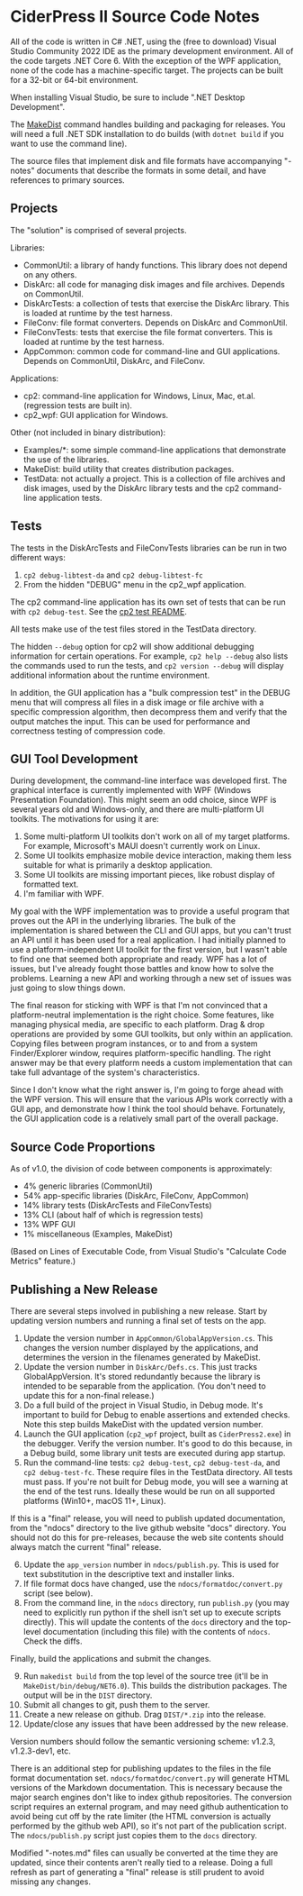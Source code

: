 # CiderPress II Source Code Notes #

All of the code is written in C# .NET, using the (free to download) Visual
Studio Community 2022 IDE as the primary development environment.  All of
the code targets .NET Core 6.  With the exception of the WPF application,
none of the code has a machine-specific target.  The projects can be built
for a 32-bit or 64-bit environment.

When installing Visual Studio, be sure to include ".NET Desktop Development".

The [MakeDist](MakeDist/README.md) command handles building and packaging for
releases.  You will need a full .NET SDK installation to do builds (with
`dotnet build` if you want to use the command line).

The source files that implement disk and file formats have accompanying
"-notes" documents that describe the formats in some detail, and have
references to primary sources.

## Projects ##

The "solution" is comprised of several projects.

Libraries:

 - CommonUtil: a library of handy functions.  This library does not depend
   on any others.
 - DiskArc: all code for managing disk images and file archives.  Depends
   on CommonUtil.
 - DiskArcTests: a collection of tests that exercise the DiskArc library.
   This is loaded at runtime by the test harness.
 - FileConv: file format converters.  Depends on DiskArc and CommonUtil.
 - FileConvTests: tests that exercise the file format converters.  This is
   loaded at runtime by the test harness.
 - AppCommon: common code for command-line and GUI applications.  Depends
   on CommonUtil, DiskArc, and FileConv.

Applications:

 - cp2: command-line application for Windows, Linux, Mac, et.al. (regression
   tests are built in).
 - cp2_wpf: GUI application for Windows.

Other (not included in binary distribution):

 - Examples/*: some simple command-line applications that demonstrate
   the use of the libraries.
 - MakeDist: build utility that creates distribution packages.
 - TestData: not actually a project.  This is a collection of file archives
   and disk images, used by the DiskArc library tests and the cp2
   command-line application tests.

## Tests ##

The tests in the DiskArcTests and FileConvTests libraries can be run in two
different ways:

 1. `cp2 debug-libtest-da` and `cp2 debug-libtest-fc`
 2. From the hidden "DEBUG" menu in the cp2_wpf application.

The cp2 command-line application has its own set of tests that can be run with
`cp2 debug-test`.  See the [cp2 test README](cp2/Tests/README.md).

All tests make use of the test files stored in the TestData directory.

The hidden `--debug` option for cp2 will show additional debugging information
for certain operations.  For example, `cp2 help --debug` also lists the
commands used to run the tests, and `cp2 version --debug` will display
additional information about the runtime environment.

In addition, the GUI application has a "bulk compression test" in the DEBUG
menu that will compress all files in a disk image or file archive with a
specific compression algorithm, then decompress them and verify that the output
matches the input.  This can be used for performance and correctness testing
of compression code.

## GUI Tool Development ##

During development, the command-line interface was developed first.  The
graphical interface is currently implemented with WPF (Windows Presentation
Foundation).  This might seem an odd choice, since WPF is several years old
and Windows-only, and there are multi-platform UI toolkits.  The motivations
for using it are:

 1. Some multi-platform UI toolkits don't work on all of my target platforms.
    For example, Microsoft's MAUI doesn't currently work on Linux.
 2. Some UI toolkits emphasize mobile device interaction, making them less
    suitable for what is primarily a desktop application.
 3. Some UI toolkits are missing important pieces, like robust display of
    formatted text.
 4. I'm familiar with WPF.

My goal with the WPF implementation was to provide a useful program that
proves out the API in the underlying libraries.  The bulk of the
implementation is shared between the CLI and GUI apps, but you can't trust an
API until it has been used for a real application.  I had initially planned to
use a platform-independent UI toolkit for the first version, but I wasn't able
to find one that seemed both appropriate and ready.  WPF has a lot of issues,
but I've already fought those battles and know how to solve the problems.
Learning a new API and working through a new set of issues was just going to
slow things down.

The final reason for sticking with WPF is that I'm not convinced that a
platform-neutral implementation is the right choice.  Some features, like
managing physical media, are specific to each platform.  Drag & drop
operations are provided by some GUI toolkits, but only within an application.
Copying files between program instances, or to and from a system
Finder/Explorer window, requires platform-specific handling.  The right answer
may be that every platform needs a custom implementation that can take full
advantage of the system's characteristics.

Since I don't know what the right answer is, I'm going to forge ahead with the
WPF version.  This will ensure that the various APIs work correctly with a GUI
app, and demonstrate how I think the tool should behave.  Fortunately, the GUI
application code is a relatively small part of the overall package.

## Source Code Proportions ##

As of v1.0, the division of code between components is approximately:

 - 4% generic libraries (CommonUtil)
 - 54% app-specific libraries (DiskArc, FileConv, AppCommon)
 - 14% library tests (DiskArcTests and FileConvTests)
 - 13% CLI (about half of which is regression tests)
 - 13% WPF GUI
 - 1% miscellaneous (Examples, MakeDist)

(Based on Lines of Executable Code, from Visual Studio's "Calculate Code
Metrics" feature.)

## Publishing a New Release ##

There are several steps involved in publishing a new release.  Start by
updating version numbers and running a final set of tests on the app.

 1. Update the version number in `AppCommon/GlobalAppVersion.cs`.  This
    changes the version number displayed by the applications, and
    determines the version in the filenames generated by MakeDist.
 2. Update the version number in `DiskArc/Defs.cs`.  This just tracks
    GlobalAppVersion.  It's stored redundantly because the library is
    intended to be separable from the application.  (You don't need to
    update this for a non-final release.)
 3. Do a full build of the project in Visual Studio, in Debug mode.  It's
    important to build for Debug to enable assertions and extended checks.
    Note this step builds MakeDist with the updated version number.
 4. Launch the GUI application (`cp2_wpf` project, built as `CiderPress2.exe`)
    in the debugger.  Verify the version number.  It's good to do this
    because, in a Debug build, some library unit tests are executed during
    app startup.
 5. Run the command-line tests: `cp2 debug-test`, `cp2 debug-test-da`,
    and `cp2 debug-test-fc`.  These require files in the TestData directory.
    All tests must pass.  If you're not built for Debug mode, you will see
    a warning at the end of the test runs.  Ideally these would be run on
    all supported platforms (Win10+, macOS 11+, Linux).

If this is a "final" release, you will need to publish updated documentation,
from the "ndocs" directory to the live github website "docs" directory.  You
should not do this for pre-releases, because the web site contents should
always match the current "final" release.

 6. Update the `app_version` number in `ndocs/publish.py`.  This is used
    for text substitution in the descriptive text and installer links.
 7. If file format docs have changed, use the `ndocs/formatdoc/convert.py`
    script (see below).
 8. From the command line, in the `ndocs` directory, run `publish.py`
    (you may need to explicitly run python if the shell isn't set up to
    execute scripts directly).  This will update the contents of the `docs`
    directory and the top-level documentation (including this file) with the
    contents of `ndocs`.  Check the diffs.

Finally, build the applications and submit the changes.

 9. Run `makedist build` from the top level of the source tree (it'll be in
    `MakeDist/bin/debug/NET6.0`).  This builds the distribution packages.
    The output will be in the `DIST` directory.
 10. Submit all changes to git, push them to the server.
 11. Create a new release on github.  Drag `DIST/*.zip` into the release.
 12. Update/close any issues that have been addressed by the new release.

Version numbers should follow the semantic versioning scheme: v1.2.3,
v1.2.3-dev1, etc.

There is an additional step for publishing updates to the files in the
file format documentation set.  `ndocs/formatdoc/convert.py` will generate
HTML versions of the Markdown documentation.  This is necessary because the
major search engines don't like to index github repositories.  The conversion
script requires an external program, and may need github authentication to
avoid being cut off by the rate limiter (the HTML conversion is actually
performed by the github web API), so it's not part of the publication script.
The `ndocs/publish.py` script just copies them to the `docs` directory.

Modified "-notes.md" files can usually be converted at the time they are
updated, since their contents aren't really tied to a release.  Doing a full
refresh as part of generating a "final" release is still prudent to avoid
missing any changes.
